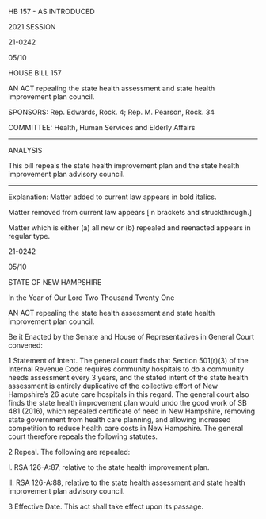  HB 157 - AS INTRODUCED

 

 

2021 SESSION

 21-0242

 05/10

 

HOUSE BILL 157

 

AN ACT repealing the state health assessment and state health improvement plan council.

 

SPONSORS: Rep. Edwards, Rock. 4; Rep. M. Pearson, Rock. 34

 

COMMITTEE: Health, Human Services and Elderly Affairs

 

-----------------------------------------------------------------

 

ANALYSIS

 

 This bill repeals the state health improvement plan and the state health improvement plan advisory council.

 

- - - - - - - - - - - - - - - - - - - - - - - - - - - - - - - - - - - - - - - - - - - - - - - - - - - - - - - - - - - - - - - - - - - - - - - - - - - 

 

Explanation: Matter added to current law appears in bold italics.

 Matter removed from current law appears [in brackets and struckthrough.]

 Matter which is either (a) all new or (b) repealed and reenacted appears in regular type.

 21-0242

 05/10

 

STATE OF NEW HAMPSHIRE

 

In the Year of Our Lord Two Thousand Twenty One

 

AN ACT repealing the state health assessment and state health improvement plan council.

 

Be it Enacted by the Senate and House of Representatives in General Court convened:

 

 1 Statement of Intent. The general court finds that Section 501(r)(3) of the Internal Revenue Code requires community hospitals to do a community needs assessment every 3 years, and the stated intent of the state health assessment is entirely duplicative of the collective effort of New Hampshire’s 26 acute care hospitals in this regard. The general court also finds the state health improvement plan would undo the good work of SB 481 (2016), which repealed certificate of need in New Hampshire, removing state government from health care planning, and allowing increased competition to reduce health care costs in New Hampshire. The general court therefore repeals the following statutes.

 2 Repeal. The following are repealed:

 I. RSA 126-A:87, relative to the state health improvement plan.

 II. RSA 126-A:88, relative to the state health assessment and state health improvement plan advisory council.

 3 Effective Date. This act shall take effect upon its passage. 

